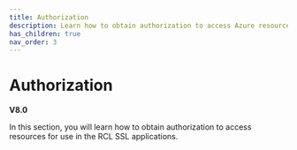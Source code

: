 ```yaml
---
title: Authorization
description: Learn how to obtain authorization to access Azure resources for use in the RCL SSL applications
has_children: true
nav_order: 3
---
```


# Authorization
**V8.0**

In this section, you will learn how to obtain authorization to access resources for use in the RCL SSL applications.